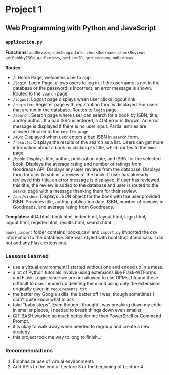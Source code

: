 # Project 1

## Web Programming with Python and JavaScript

### `application.py`

**Functions**: `addReview`, `checkLoginInfo`, `checkUsername`, `checkReviews`, `getBookbyISBN`, `getReviews`, `getUserID`, `getUsername`, `noReviews`

**Routes**:

- `/`: Home Page, welcomes user to app
- `/login`:  Login Page, allows users to log in.  If the username is not in the database or the password is incorrect, an error message is shown. Routed to the `search` page.
- `/logout`: Logout page displays when user clicks logout link.
- `/register`:  Register page with registration form is displayed.  For users that are not in the database. Routes to `login` page.
- `/search`:  Search page where user can search for a book by ISBN, title, and/or author.  If a bad ISBN is entered, a 404 error is thrown.  An error message is displayed if there is no user input.  Partial entries are allowed.  Routed to the `results` page.
- `/404`:  Displayed when user enters a bad ISBN in `search` form.
- `/results`: Displays the results of the search as a list. Users can get more information about a book by clicking its title, which routes to the `book` page.
- `/book`: Displays title, author, publication date, and ISBN for the selected book.  Displays the average rating and number of ratings from Goodreads API.  Displays any user reviews from the database.  Displays form for user to submit a review of the book.  If user has alreeady reviewed this title, an error message is displayed. If user has reviewed this title, the review is added to the database and user is routed to the `search` page with a message thanking them for their review.
- `/api/<isbn>`:  Displays JSON object for the book with the user provided ISBN.  Provides title, author, publication date, ISBN, number of reviews in Goodreads, and average rating from Goodreads.

**Templates:**  404.html, book.html, index.html, layout.html, login.html, logout.html, register.html, results.html, search.html

`books_import` folder contains 'books.csv' and `import.py` imported the csv information to the database.
Site was styled with bootstrap 4 and sass.
I did not add any Flask extensions.

### Lessons Learned

- use a virtual environment!  I started without one and ended up in a mess.
- a lot of Python tutorials involve using extensions like Flask-WTForms and Flask-Login; since we are not allowed to use ORMs, I found these difficult to use.  I ended up deleting them and using only the extensions originally given in `requirements.txt`
- the better my Google skills, the better off I was, though sometimes I didn't quite know what to ask
- take "baby steps".  Even though I thought I was breaking down my code in smaller pieces, I needed to break things down even smaller.
- GIT BASH worked so much better for me than PowerShell or Command Prompt.
- it is okay to walk away when needed to regroup and create a new strategy
- this project took me way to long to finish...

### Recommendations

1. Emphasize use of virtual environments
2. Add APIs to the end of Lecture 3 or the beginning of Lecture 4
